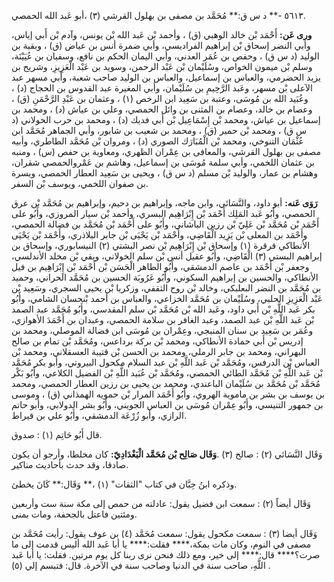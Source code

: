 ٥٦١٣ -** د س ق:** مُحَمَّد بن مصفى بن بهلول القرشي (٣) ،أبو عَبد الله الحمصي.

**ورى عَن:** أَحْمَد بْن خالد الوهبي (ق) ، وأحمد بْن عَبد الله بْن يونس، وآدم بْن أَبي إياس، وأبي النضر إسحاق بْن إبراهيم الفراديسي، وأبي ضمرة أنس بن عياض (ق) ، وبقية بن الوليد (د س ق) ، وحفص بن عُمَر العدني، وأبي اليمان الحكم بن نافع، وسفيان بن عُيَيْنَة، وسلم بْن ميمون الخواص، وسُلَيْمان بْن عَبْد الرحمن، وسويد بن عَبْد الْعَزِيزِ، وشريح بن يزيد الحضرمي، والعباس بن إسماعيل، والعباس بن الوليد صاحب شعبة، وأبي مسهر عبد الآعلى بْن مسهر، وعَبد الرَّحِيمِ بن سُلَيْمان، وأبي المغيرة عبد القدوس بن الحجاج (د) ، وعُبَيد الله بن مُوسَى، وعتبة بن سَعِيد ابن الرخص (١) ، وعثمان بن عَبْدِ الرَّحْمَنِ (ق) ، وعصام بن خالد، وعصام بن المثنى بن وائل الحمصي، وعلي بن عياش (د) ، ومحمد بن إسماعيل بن عياش، ومحمد بْن إِسْمَاعِيل بْن أَبي فديك (د) ، ومحمد بن حرب الخولاني (د س ق) ، ومحمد بْن حمير (ق) ، ومحمد بن شعيب بن شابور، وأبي الجماهر مُحَمَّد ابن عُثْمَان التنوخي، ومحمد بْن الْمُبَارَك الصوري (د) ، ومروان بْن مُحَمَّد الطاطري، وأبيه مصفى بن بهلول القرشي، والمعافى بن عِمْران الظهري، ومعاوية بن حفص (س) ، ومنبه بن عثمان اللخمي، وأبي سلمة مُوسَى بن إسماعيل، وهاشم بن عَمْروالحمصي شقران، وهشام بن عمار، والوليد بْن مسلم (د س ق) ، ويحيى بن سَعِيد العطار الحمصي، ويسرة بن صفوان اللخمي، ويوسف بْن السفر.

**رَوَى عَنه:** أبو داود، والنَّسَائي، وابن ماجه، وإبراهيم بن دحيم، وإبراهيم بن مُحَمَّد بْن عرق الحمصي، وأَبُو عَبد المَلِك أَحْمَد بْن إِبْرَاهِيم البسري، وأحمد بْن سيار المروزي، وأَبُو على أَحْمَد بْن مُحَمَّد بْن عَلِيّ بْن رزين الباشاني، وأَبُو على أَحْمَد بْن مُحَمَّد بن فضالة الحمصي، وأَحْمَد بن المعلى بْن يَزِيد الْقَاضِي، وأَحْمَد بْن يَحْيَى بْن جابر البلاذري، وأَحْمَد بْن يَحْيَى الأنطاكي قرقرة (١) وإسحاق بْن إِبْرَاهِيم بْن نصر البشتي (٢) النيسابوري، وإسحاق بن إبراهيم البستي (٣) الْقَاضِي، وأَبُو عقيل أنس بْن سلم الخولاني، وبقي بْن مخلد الأندلسي، وجعفر بْن أَحْمَد بن عاصم الدمشقي، وأَبُو الطاهر الْحَسَن بْن أَحْمَد بْن إِبْرَاهِيم بن فيل الأنطاكي، والحسين بن إبراهيم السكوني، وأَبُو عَرُوبَة الحسين بن مُحَمَّد الحراني، وحميد بن مُحَمَّد بن النضر البعلبكي، وخالد بْن روح الثقفي، وزكريا بْن يحيى السجري، وسَعِيد بْن عَبْد الْعَزِيزِ الحلبي، وسُلَيْمان بن مُحَمَّد الخزاعي، والعباس بن أحمد بْنحسان الشامي، وأَبُو بكر عَبد اللَّهِ بْن أَبي داود، وعَبد الله بْن مُحَمَّد بْن سلم المقدسي، وأَبُو مُحَمَّد عبد الصمد بْن عَبد اللَّهِ بْن عبد الصمد، وعبد الغافر بن سلامة الحمصي، وعبدان بن أَحْمَدَ الأهوازي، وعُمَر بن سَعِيد بن سنان المنبجي، وعِمْران بن مُوسَى ابن فضالة الموصلي، ومحمد بن إدريس بْن أَبي حمادة الأنطاكي، ومحمد بْن بركة برداعس، ومُحَمَّد بْن تمام بن صالح البهراني، ومحمد بن جابر الرملي، ومحمد بن الحسن بْن قتيبة العسقلاني، ومحمد بْن العباس بْن الدرفس، ومُحَمَّد بْن عَبد اللَّهِ بْن عبد السلام مكحول البيروتي، وأبو بكر مُحَمَّد بْن عَبد اللَّهِ بْن مُحَمَّد الطائي الحمصي، ومُحَمَّد بْن عُبَيد اللَّهِ بْن الفضيل الكلاعي، وأَبُو بَكْر مُحَمَّد بْن مُحَمَّد بن سُلَيْمان الباعندي، ومحمد بن يحيى بن رزين العطار الحمصي، ومحمد بن يوسف بن بشر بن ماموية الهروي، وأَبُو أَحْمَد المرار بْن حمويه الهمذاني (ق) ، وموسى بن جمهور التنيسي، وأَبُو عِمْران مُوسَى بن العباس الجويني، وأَبُو بشر الدولابي، وأبو حاتم الرازي، وأبو زُرْعَة الدمشقي، وأَبُو علي بن قيراط.

قال أَبُو حَاتِم (١) : صدوق.

وَقَال النَّسَائي (٢) : صالح (٣) .**وَقَال صَالِح بْن مُحَمَّد الْبَغْدَادِيّ:** كان مخلطا، وأرجو أن يكون صادقا، وقد حدث بأحاديث مناكير.

وذكره ابنُ حِبَّان في كتاب "الثقات" (١) ،** وَقَال:** كَانَ يخطئ.

وَقَال أيضاً (٢) : سمعت ابن فضيل يقول: عادلته من حمص إلى مكة سنة ست وأربعين ومئتين فاعتل بالجحفة، ومات بمنى.

وَقَال أيضا (٣) : سمعت مكحول يقول: سمعت مُحَمَّد (٤) بن عوف يقول: رأيت مُحَمَّد بن مصفى في النوم، وكان مات بمكة،**** فقلت:**** يا أبا عَبد الله أليس قدمت إلى ما صرت؟**** قال:**** إلى خير، ومع ذلك فنحن نرى ربنا كل يوم مرتين. فقلت: يا أبا عَبد اللَّهِ، صاحب سنة في الدنيا وصاحب سنة في الآخرة. قال: فتبسم إلي (٥) .
